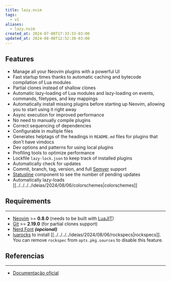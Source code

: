 ```yaml
---
title: lazy.nvim
tags:
  - v1
aliases:
  - lazy.nvim
created_at: 2024-07-08T17:33:33-03:00
updated_at: 2024-08-08T12:52:38-03:00
---
```

## Features

- Manage all your Neovim plugins with a powerful UI
- Fast startup times thanks to automatic caching and bytecode compilation of Lua modules
- Partial clones instead of shallow clones
- Automatic lazy-loading of Lua modules and lazy-loading on events, commands, filetypes, and key mappings
- Automatically install missing plugins before starting up Neovim, allowing you to start using it right away
- Async execution for improved performance
- No need to manually compile plugins
- Correct sequencing of dependencies
- Configurable in multiple files
- Generates helptags of the headings in `README.md` files for plugins that don't have vimdocs
- Dev options and patterns for using local plugins
- Profiling tools to optimize performance
- Lockfile `lazy-lock.json` to keep track of installed plugins
- Automatically check for updates
- Commit, branch, tag, version, and full [Semver](https://devhints.io/semver) support
- [Statusline](../../../../ideias/2024/08/06/Statusline.md) component to see the number of pending updates
- Automatically lazy-loads [[../../../../ideias/2024/08/06/colorschemes|colorschemes]]

## Requirements
---
- [Neovim](../../../../ideias/2024/07/08/Neovim.md) >= **0.8.0** (needs to be built with [LuaJIT](../../../../ideias/2024/07/08/LuaJIT.md))
- [Git](../../06/08/Git.md) >= **2.19.0** (for partial clones support)
-  [Nerd Font](../../../../ideias/2024/07/08/Fonte_Nerd_Font.md) **_(opcional)_**
- [luarocks](../../../../ideias/2024/07/08/luarocks.md) to install [[../../../../ideias/2024/08/06/rockspecs|rockspecs]].
  You can remove `rockspec` from `opts.pkg.sources` to disable this feature.

## Referencias
---
- [Documentação oficial](https://lazy.folke.io/)
